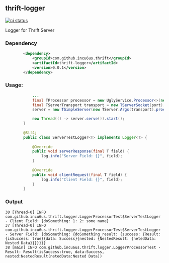 thrift-logger
---

<a href="https://github.com/incu6us/thrift-logger"><img alt="ci status" src="https://github.com/incu6us/thrift-logger/workflows/Java%20CI/badge.svg"></a>


Logger for Thrift Server


### Dependency
```xml
        <dependency>
            <groupId>com.github.incu6us.thrift</groupId>
            <artifactId>thrift-logger</artifactId>
            <version>0.0.1</version>
        </dependency>
```


### Usage:
```java
            ...
            final TProcessor processor = new UglyService.Processor<>(new UglyServiceImpl());
            final TServerTransport transport = new TServerSocket(port);
            server = new TSimpleServer(new TServer.Args(transport).processor(new LogProcessor(processor, new ServerTestLogger())));

            new Thread(() -> server.serve()).start();
        }
    
        @Slf4j
        public class ServerTestLogger<T> implements Logger<T> {
        
            @Override
            public void serverResponse(final T field) {
                log.info("Server Field: {}", field);
            }
        
            @Override
            public void clientRequest(final T field) {
                log.info("Client Field: {}", field);
            }
        }
```


### Output 
```
30 [Thread-0] INFO com.github.incu6us.thrift.logger.LoggerProcessorTest$ServerTestLogger - Client Field: {doSomething: 1: 2: some name}
37 [Thread-0] INFO com.github.incu6us.thrift.logger.LoggerProcessorTest$ServerTestLogger - Server Field: {doSomething: {doSomething_result: {success: {Result: {isSuccess: true}{data: Success}{nested: {NestedResult: {netedData: Nested Data}}}}}}}
38 [main] INFO com.github.incu6us.thrift.logger.LoggerProcessorTest - Result: Result(isSuccess:true, data:Success, nested:NestedResult(netedData:Nested Data))
```

